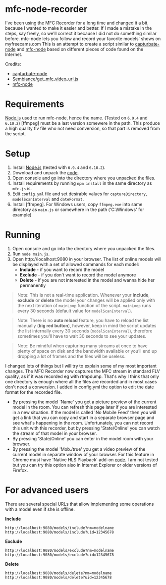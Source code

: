 mfc-node-recorder
=================
I've been using the MFC Recorder for a long time and changed it a bit, because I wanted to make it easier and better. 
If I made a mistake in the steps, say freely, so we'll correct it because I did not do something similar before.
mfc-node lets you follow and record your favorite models' shows on myfreecams.com
This is an attempt to create a script similar to [capturbate-node](https://github.com/SN4T14/capturebate-node) 
and [mfc-node](https://github.com/sstativa/mfc-node) based on different pieces of code found on the Internet.

Credits:
* [capturbate-node](https://github.com/SN4T14/capturebate-node)
* [Sembiance/get_mfc_video_url.js](https://gist.github.com/Sembiance/df151de0006a0bf8ae54)
* [mfc-node](https://github.com/sstativa/mfc-node)

Requirements
============
[Node.js](https://nodejs.org/download/) used to run mfc-node, hence the name. (Tested on `6.9.4` and `6.10.2`)
[ffmpeg] must be a last version somewere in the path.
This produce a high quality flv file who not need conversion, so that part is removed from the script.

Setup
=====
1. Install [Node.js](https://nodejs.org/download/) (tested with `6.9.4` and `6.10.2`).
2. Download and unpack the [code](https://codeload.github.com/horacio9a/mfc-node/zip/master).
3. Open console and go into the directory where you unpacked the files.
4. Install requirements by running `npm install` in the same directory as `mfc.js` is.
5. Edit `config.yml` file and set desirable values for `captureDirectory`, `modelScanInterval` and `dateFormat`.
6. Install [ffmpeg]. For Windows users, copy `ffmpeg.exe` into same directory as `main.js` or somewhere in the path ('C:\Windows\' for example)

Running
=======
1. Open console and go into the directory where you unpacked the files.
2. Run `node main.js`.
3. Open http://localhost:9080 in your browser. 
The list of online models will be displayed with a set of allowed commands for each model:
	* __Include__ - if you want to record the model
	* __Exclude__ - if you don't want to record the model anymore
	* __Delete__ - if you are not interested in the model and wanna hide her permanently

> Note: This is not a real-time application. Whenever your __include__, __exclude__ or __delete__ the model your changes will be 
  applied only with the next iteration of `mainLoop` function of the script. `mainLoop` runs every 30 seconds (default value for 
  `modelScanInterval`).

> Note: There is no __auto reload__ feature, you have to reload the list manually (__big red button__), however, keep in mind the 
  script updates the list internally every 30 seconds (`modelScanInterval`), therefore sometimes you'll have to wait 30 seconds to 
  see your updates.

> Note: Be mindful when capturing many streams at once to have plenty of space on disk and the bandwidth available or you’ll end 
  up dropping a lot of frames and the files will be useless.

I changed lots of things but I will try to explain some of my most important changes. The MFC Recorder now captures the MFC stream in standard FLV quality, as if it was recorded eg with rtmpdump. 
That's why I think that only one directory is enough where all the files are recorded and in most cases don't need a conversion. 
I added in config.yml the option to edit the date format for the recorded file.
- By pressing the model 'Name' you get a picture preview of the current model in the room. You can refresh this page later if you are interested in a new situation. If the model is called 'No Mobile Feed' then you will get a link that you can copy and start in a separate browser page and see what's happening in the room. Unfortunately, you can not record this unit with this recorder, but by pressing 'State/Online' you can watch the stream of that model in your browser. 
- By pressing 'State/Online' you can enter in the model room with your browser.
- By pressing the model 'Mob./true' you get a video preview of the current model in separate window of your browser. For this feature in Chrome must have 'Native HLS Playback' add-on [code](https://chrome.google.com/webstore/detail/native-hls-playback/emnphkkblegpebimobpbekeedfgemhof). I am not tested but you can try this option also in Internet Explorer or older versions of Firefox.

For advanced users
==================
There are several special URLs that allow implementing some operations with a model even if she is offline.

__Include__

```
http://localhost:9080/models/include?nm=modelname
http://localhost:9080/models/include?uid=12345678
```

__Exclude__

```
http://localhost:9080/models/exclude?nm=modelname
http://localhost:9080/models/exclude?uid=12345678
```

__Delete__

```
http://localhost:9080/models/delete?nm=modelname
http://localhost:9080/models/delete?uid=12345678
```
